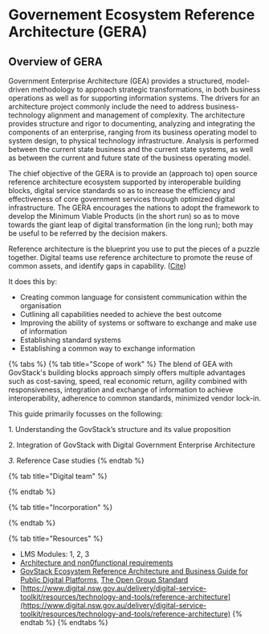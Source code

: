 # Governement Ecosystem Reference Architecture (GERA)

## Overview of GERA

Government Enterprise Architecture (GEA) provides a structured, model-driven methodology to approach strategic transformations, in both business operations as well as for supporting information systems. The drivers for an architecture project commonly include the need to address business-technology alignment and management of complexity. The architecture provides structure and rigor to documenting, analyzing and integrating the components of an enterprise, ranging from its business operating model to system design, to physical technology infrastructure. Analysis is performed between the current state business and the current state systems, as well as between the current and future state of the business operating model.

The chief objective of the GERA is to provide an (approach to) open source reference architecture ecosystem supported by interoperable building blocks, digital service standards so as to increase the efficiency and effectiveness of core government services through optimized digital infrastructure. The GERA encourages the nations to adopt the framework to develop the Minimum Viable Products (in the short run) so as to move towards the giant leap of digital transformation (in the long run); both may be useful to be referred by the decision makers.

Reference architecture is the blueprint you use to put the pieces of a puzzle together. Digital teams use reference architecture to promote the reuse of common assets, and identify gaps in capability. ([Cite](https://www.digital.nsw.gov.au/delivery/digital-service-toolkit/resources/technology-and-tools/reference-architecture))&#x20;

It does this by:&#x20;

* Creating common language for consistent communication within the organisation&#x20;
* Cutlining all capabilities needed to achieve the best outcome&#x20;
* Improving the ability of systems or software to exchange and make use of information &#x20;
* Establishing standard systems&#x20;
* Establishing a common way to exchange information

{% tabs %}
{% tab title="Scope of work" %}
The blend of GEA with GovStack's building blocks approach simply offers multiple advantages such as cost-saving, speed, real economic return, agility combined with responsiveness, integration and exchange of information to achieve interoperability, adherence to common standards, minimized vendor lock-in.

This guide primarily focusses on the following:

1\.      Understanding the GovStack’s structure and its value proposition

2\.      Integration of GovStack with Digital Government Enterprise Architecture

_3._      Reference Case studies
{% endtab %}

{% tab title="Digital team" %}

{% endtab %}

{% tab title="Incorporation" %}

{% endtab %}

{% tab title="Resources" %}
* LMS Modules: 1, 2, 3 &#x20;
* [Architecture and non0functional requirements](https://app.gitbook.com/s/Mv07ks4AhtBDCIkO2zgW/building-blocks/architecture-and-nonfunctional-requirements)
* [GovStack Ecosystem Reference Architecture and Business Guide for Public Digital Platforms](https://docs.google.com/document/d/14iQyWWhH284GEkNvLWlwZOEdOBgYSDQw/edit?usp=sharing\&ouid=107531587157017296326\&rtpof=true\&sd=true),  [The Open Group Standard](https://www.opengroup.org/)
* [https://www.digital.nsw.gov.au/delivery/digital-service-toolkit/resources/technology-and-tools/reference-architecture](https://www.digital.nsw.gov.au/delivery/digital-service-toolkit/resources/technology-and-tools/reference-architecture)
{% endtab %}
{% endtabs %}
